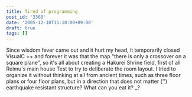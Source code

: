 ```yaml
---
title: Tired of programming
post_id: '3360'
date: '2005-12-10T15:10:00+09:00'
draft: true
tags: []
---
```


Since wisdom fever came out and it hurt my head, it temporarily closed VisualC ++ and forever it was that the map "there is only a crossover on a square plane", so it's all about creating a Hakurei Shrine field, first of all Reimu's main house Test to try to deliberate the room layout. I tried to organize it without thinking at all from ancient times, such as three floor plans or four floor plans, but in a direction that does not matter ('') earthquake resistant structure? What can you eat it? _?
